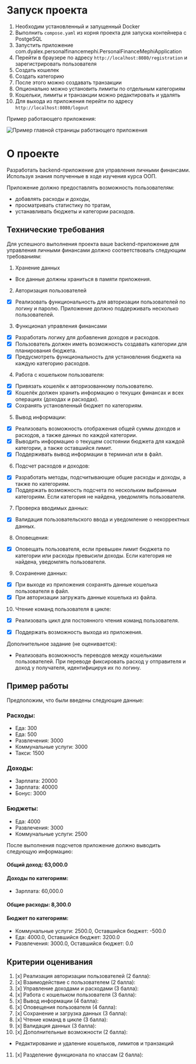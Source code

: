 # Запуск проекта
1. Необходим установленный и запущенный Docker
2. Выполнить `compose.yaml` из корня проекта для запуска контейнера с PostgeSQL
3. Запустить приложение com.dyalex.personalfinancemephi.PersonalFinanceMephiApplication
4. Перейти в браузере по адресу `http://localhost:8080/registration` и зарегистрировать пользователя
5. Создать кошелек
6. Создать категорию
7. После этого можно создавать транзакции
8. Опционально можно установить лимиты по отдельным категориям
9. Кошельки, лимиты и транзакции можно редактировать и удалять
10. Для выхода из приложения перейти по адресу `http://localhost:8080/logout`

Пример работающего приложения:

![Пример главной страницы работающего приложения](https://github.com/DYAlex/PersonalFinanceMephi/blob/main/example.png?raw=true)

# О проекте

Разработать backend-приложение для управления личными финансами. 
Используя знания полученные в ходе изучения курса ООП. 

Приложение должно предоставлять возможность пользователям:
- добавлять расходы и доходы, 
- просматривать статистику по тратам, 
- устанавливать бюджеты и категории расходов.

## Технические требования
Для успешного выполнения проекта ваше backend-приложение для управления личными финансами должно соответствовать следующим требованиям:

1. Хранение данных
- Все данные должны храниться в памяти приложения.
2. Авторизация пользователей
- [x] Реализовать функциональность для авторизации пользователей по логину и паролю. Приложение должно поддерживать несколько пользователей.
3. Функционал управления финансами
- [x] Разработать логику для добавления доходов и расходов. 
- [x] Пользователь должен иметь возможность создавать категории для планирования бюджета.
- [x] Предусмотреть функциональность для установления бюджета на каждую категорию расходов.
4. Работа с кошельком пользователя:
- [x] Привязать кошелёк к авторизованному пользователю. 
- [x] Кошелёк должен хранить информацию о текущих финансах и всех операциях (доходах и расходах).
- [x] Сохранять установленный бюджет по категориям.
5. Вывод информации:
- [x] Реализовать возможность отображения общей суммы доходов и расходов, а также данных по каждой категории.
- [x] Выводить информацию о текущем состоянии бюджета для каждой категории, а также оставшийся лимит.
- [x] Поддерживать вывод информации в терминал или в файл.
6. Подсчет расходов и доходов:
- [x] Разработать методы, подсчитывающие общие расходы и доходы, а также по категориям.
- [x] Поддержать возможность подсчета по нескольким выбранным категориям. Если категория не найдена, уведомлять пользователя.
7. Проверка вводимых данных:
- [x] Валидация пользовательского ввода и уведомление о некорректных данных.
8. Оповещения:
- [x] Оповещать пользователя, если превышен лимит бюджета по категории или расходы превысили доходы. Если категория не найдена, уведомлять пользователя.
9. Сохранение данных:
- [x] При выходе из приложения сохранять данные кошелька пользователя в файл.
- [x] При авторизации загружать данные кошелька из файла.
10. Чтение команд пользователя в цикле:
- [x] Реализовать цикл для постоянного чтения команд пользователя.
- [x] Поддержать возможность выхода из приложения.

 
Дополнительное задание (не оценивается):
- Реализовать возможность переводов между кошельками пользователей. При переводе фиксировать расход у отправителя и доход у получателя, идентифицируя их по логину.

## Пример работы
Предположим, что были введены следующие данные:

### Расходы:
- Еда: 300
- Еда: 500
- Развлечения: 3000
- Коммунальные услуги: 3000
- Такси: 1500

### Доходы:
- Зарплата: 20000
- Зарплата: 40000
- Бонус: 3000

### Бюджеты:
- Еда: 4000
- Развлечения: 3000
- Коммунальные услуги: 2500

После выполнения подсчетов приложение должно выводить следующую информацию:

#### Общий доход: 63,000.0
#### Доходы по категориям:
- Зарплата: 60,000.0
#### Общие расходы: 8,300.0
#### Бюджет по категориям:
- Коммунальные услуги: 2500.0, Оставшийся бюджет: -500.0
- Еда: 4000.0, Оставшийся бюджет: 3200.0
- Развлечения: 3000.0, Оставшийся бюджет: 0.0


## Критерии оценивания
1. [x] Реализация авторизации пользователей (2 балла):
2. [x] Взаимодействие с пользователем (2 балла):
3. [x] Управление доходами и расходами (3 балла):
4. [x] Работа с кошельком пользователя (3 балла):
5. [x] Вывод информации (4 балла):
6. [x] Оповещения пользователя (4 балла):
7. [x] Сохранение и загрузка данных (3 балла):
8. [x] Чтение команд в цикле (3 балла):
9. [x] Валидация данных (3 балла):
10. [x] Дополнительные возможности (2 балла):
- Редактирование и удаление кошельков, лимитов и транзакций
11. [x] Разделение функционала по классам (2 балла):
